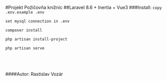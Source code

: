 #Projekt Požičovňa knižníc
##Laravel 8.6 + Inertia + Vue3
###Install:
`copy .env.example .env`

`set mysql connection in .env`

`composer install` 

`php artisan install-project`

`php artisan serve`


<br /><br /><br />
####Autor: Rastislav Vozár
